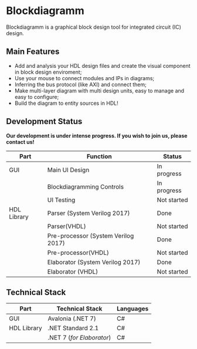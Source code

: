 # Blockdiagramm 
Blockdiagramm is a graphical block design tool for integrated circuit (IC) design.  

## Main Features
* Add and analysis your HDL design files and create the visual component in block design enviroment;
* Use your mouse to connect modules and IPs in diagrams;
* Inferring the bus protocol (like AXI) and connect them;
* Make multi-layer diagram with multi design units, easy to manage and easy to configure;
* Build the diagram to entity sources in HDL!

## Development Status
**Our development is under intense progress. If you wish to join us, please contact us!**

|Part|Function|Status|
|--|--|--|
|GUI|Main UI Design|In progress|
||Blockdiagramming Controls|In progress|
||UI Testing|Not started|
|HDL Library|Parser (System Verilog 2017)|Done|
||Parser(VHDL)|Not started|
||Pre-processor (System Verilog 2017)|Done|
||Pre-processor(VHDL)|Not started|
||Elaborator (System Verilog 2017)|Done
||Elaborator (VHDL)|Not started|

## Technical Stack
|Part|Technical Stack|Languages|
|--|--|--|
|GUI|Avalonia (.NET 7)|C#|
|HDL Library|.NET Standard 2.1|C#|
||.NET 7 (*for Elaborator*)|C#|
